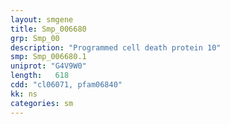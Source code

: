 ```yaml
---
layout: smgene
title: Smp_006680
grp: Smp_00
description: "Programmed cell death protein 10"
smp: Smp_006680.1
uniprot: "G4V9W0"
length:   618
cdd: "cl06071, pfam06840"
kk: ns
categories: sm
---
```

